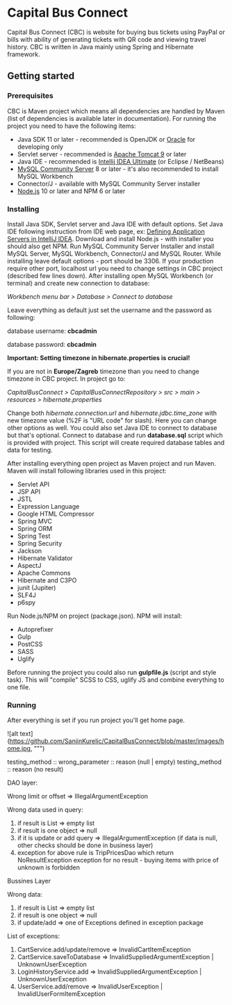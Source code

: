 # Capital Bus Connect

Capital Bus Connect (CBC) is website for buying bus tickets using PayPal or bills with ability of generating tickets with QR code and viewing travel history. CBC is written in Java mainly using Spring and Hibernate framework.  

## Getting started

### Prerequisites

CBC is Maven project which means all dependencies are handled by Maven (list of dependencies is available later in documentation). For running the project you need to have the following items:

- Java SDK 11 or later - recommended is OpenJDK or [Oracle](https://www.oracle.com/technetwork/java/javase/downloads/jdk11-downloads-5066655.html) for developing only
- Servlet server - recommended is [Apache Tomcat 9](https://tomcat.apache.org/download-90.cgi) or later
- Java IDE - recommended is [Intellij IDEA Ultimate](https://www.jetbrains.com/idea/) (or Eclipse / NetBeans)
- [MySQL Community Server](https://dev.mysql.com/downloads/mysql/) 8 or later - it's also recommended to install MySQL Workbench
- Connector/J - available with MySQL Community Server installer
- [Node.js](https://nodejs.org/en/) 10 or later and NPM 6 or later

### Installing

Install Java SDK, Servlet server and Java IDE with default options. Set Java IDE following instruction from IDE web page, ex: [Defining Application Servers in IntelliJ IDEA](https://www.jetbrains.com/help/idea/configuring-and-managing-application-server-integration.html). Download and install Node.js - with installer you should also get NPM. Run MySQL Community Server Installer and install MySQL Server, MySQL Workbench, Connector/J and MySQL Router. While installing leave default options - port should be 3306. If your production require other port, localhost url you need to change settings in CBC project (described few lines down). After installing open MySQL Workbench (or terminal) and create new connection to database:

*Workbench menu bar > Database > Connect to database*

Leave everything as default just set the username and the password as following:

database username: **cbcadmin**

database password: **cbcadmin**
 
**Important: Setting timezone in hibernate.properties is crucial!**

If you are not in **Europe/Zagreb** timezone than you need to change timezone in CBC project. In project go to:
 
*CapitalBusConnect > CapitalBusConnectRepository > src > main > resources > hibernate.properties*

Change both *hibernate.connection.url* and *hibernate.jdbc.time_zone* with new timezone value (%2F is "URL code" for slash). Here you can change other options as well. You could also set Java IDE to connect to database but that's optional. Connect to database and run **database.sql** script which is provided with project. This script will create required database tables and data for testing.

After installing everything open project as Maven project and run Maven. Maven will install following libraries used in this project:

- Servlet API
- JSP API
- JSTL
- Expression Language
- Google HTML Compressor
- Spring MVC
- Spring ORM
- Spring Test
- Spring Security
- Jackson
- Hibernate Validator
- AspectJ
- Apache Commons
- Hibernate and C3PO
- junit (Jupiter)
- SLF4J
- p6spy
  
Run Node.js/NPM on project (package.json). NPM will install:

- Autoprefixer
- Gulp
- PostCSS
- SASS
- Uglify

Before running the project you could also run **gulpfile.js** (script and style task). This will "compile" SCSS to CSS, uglify JS and combine everything to one file.

### Running

After everything is set if you run project you'll get home page.

![alt text](https://github.com/SanjinKurelic/CapitalBusConnect/blob/master/images/home.jpg, """)

testing_method :: wrong_parameter :: reason (null | empty)
testing_method :: reason (no result)

DAO layer:

Wrong limit or offset => IllegalArgumentException

Wrong data used in query:
1. if result is List => empty list
2. if result is one object => null
3. if it is update or add query => IllegalArgumentException (if data is null, other checks should be done in business layer)
4. exception for above rule is TripPricesDao which return NoResultException exception for no result - buying items with price of unknown is forbidden


Bussines Layer

Wrong data:
1. if result is List => empty list
2. if result is one object => null
3. if update/add => one of Exceptions defined in exception package

List of exceptions:

1. CartService.add/update/remove => InvalidCartItemException
2. CartService.saveToDatabase => InvalidSuppliedArgumentException | UnknownUserException
3. LoginHistoryService.add => InvalidSuppliedArgumentException | UnknownUserException
4. UserService.add/remove => InvalidUserException | InvalidUserFormItemException